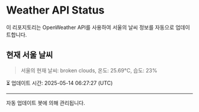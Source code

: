 
# Weather API Status

이 리포지토리는 OpenWeather API를 사용하여 서울의 날씨 정보를 자동으로 업데이트합니다.

## 현재 서울 날씨
> 서울의 현재 날씨: broken clouds, 온도: 25.69°C, 습도: 23%

⏳ 업데이트 시간: 2025-05-14 06:27:27 (UTC)

---
자동 업데이트 봇에 의해 관리됩니다.
